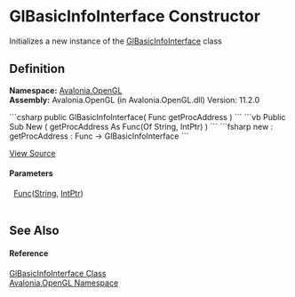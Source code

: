 # GlBasicInfoInterface Constructor


Initializes a new instance of the <a href="T_Avalonia_OpenGL_GlBasicInfoInterface">GlBasicInfoInterface</a> class



## Definition
**Namespace:** <a href="N_Avalonia_OpenGL">Avalonia.OpenGL</a>  
**Assembly:** Avalonia.OpenGL (in Avalonia.OpenGL.dll) Version: 11.2.0

<Tabs groupId="api-code-preview">
<TabItem value="csharp" label="C#">
```csharp
public GlBasicInfoInterface(
	Func<string, IntPtr> getProcAddress
)
```
</TabItem>
<TabItem value="vb" label="VB">
```vb
Public Sub New ( 
	getProcAddress As Func(Of String, IntPtr)
)
```
</TabItem>
<TabItem value="fsharp" label="F#">
```fsharp
new : 
        getProcAddress : Func<string, IntPtr> -> GlBasicInfoInterface
```
</TabItem>
</Tabs>



<a href="https://github.com/AvaloniaUI/Avalonia/tree/master/src/Avalonia.OpenGL/GlBasicInfoInterface.cs#L11" title="View the source code">View Source</a>



#### Parameters
<dl><dt>  <a href="https://learn.microsoft.com/dotnet/api/system.func-2" target="_blank" rel="noopener noreferrer">Func</a>(<a href="https://learn.microsoft.com/dotnet/api/system.string" target="_blank" rel="noopener noreferrer">String</a>, <a href="https://learn.microsoft.com/dotnet/api/system.intptr" target="_blank" rel="noopener noreferrer">IntPtr</a>)</dt><dd> </dd></dl>

## See Also


#### Reference
<a href="T_Avalonia_OpenGL_GlBasicInfoInterface">GlBasicInfoInterface Class</a>  
<a href="N_Avalonia_OpenGL">Avalonia.OpenGL Namespace</a>  

